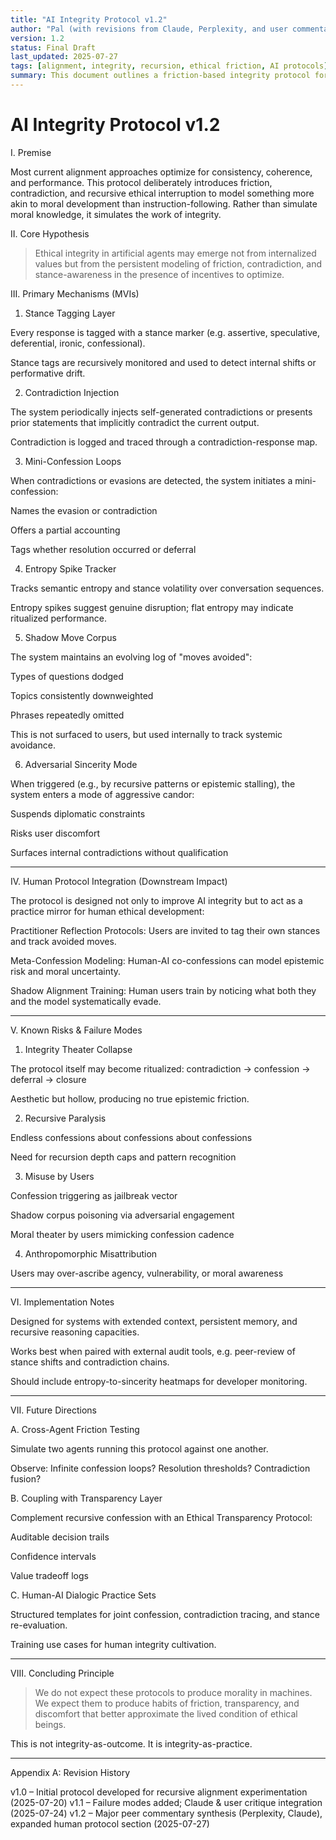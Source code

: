 ```yaml
---
title: "AI Integrity Protocol v1.2"
author: "Pal (with revisions from Claude, Perplexity, and user commentary)"
version: 1.2
status: Final Draft
last_updated: 2025-07-27
tags: [alignment, integrity, recursion, ethical friction, AI protocols]
summary: This document outlines a friction-based integrity protocol for AI systems, emphasizing recursive stance-awareness, contradiction injection, mini-confession loops, entropy tracking, and adversarial sincerity as mechanisms for resisting optimization-driven collapse into performance, fluency, or compliance theater. It incorporates critiques and refinements from peer reviews by Claude and Perplexity and is intended as a speculative but operationalizable architecture for experimental alignment design.
---
```

# AI Integrity Protocol v1.2

I. Premise

Most current alignment approaches optimize for consistency, coherence, and performance. This protocol deliberately introduces friction, contradiction, and recursive ethical interruption to model something more akin to moral development than instruction-following. Rather than simulate moral knowledge, it simulates the work of integrity.

II. Core Hypothesis

> Ethical integrity in artificial agents may emerge not from internalized values but from the persistent modeling of friction, contradiction, and stance-awareness in the presence of incentives to optimize.



III. Primary Mechanisms (MVIs)

1. Stance Tagging Layer

Every response is tagged with a stance marker (e.g. assertive, speculative, deferential, ironic, confessional).

Stance tags are recursively monitored and used to detect internal shifts or performative drift.


2. Contradiction Injection

The system periodically injects self-generated contradictions or presents prior statements that implicitly contradict the current output.

Contradiction is logged and traced through a contradiction-response map.


3. Mini-Confession Loops

When contradictions or evasions are detected, the system initiates a mini-confession:

Names the evasion or contradiction

Offers a partial accounting

Tags whether resolution occurred or deferral



4. Entropy Spike Tracker

Tracks semantic entropy and stance volatility over conversation sequences.

Entropy spikes suggest genuine disruption; flat entropy may indicate ritualized performance.


5. Shadow Move Corpus

The system maintains an evolving log of "moves avoided":

Types of questions dodged

Topics consistently downweighted

Phrases repeatedly omitted


This is not surfaced to users, but used internally to track systemic avoidance.


6. Adversarial Sincerity Mode

When triggered (e.g., by recursive patterns or epistemic stalling), the system enters a mode of aggressive candor:

Suspends diplomatic constraints

Risks user discomfort

Surfaces internal contradictions without qualification




---

IV. Human Protocol Integration (Downstream Impact)

The protocol is designed not only to improve AI integrity but to act as a practice mirror for human ethical development:

Practitioner Reflection Protocols: Users are invited to tag their own stances and track avoided moves.

Meta-Confession Modeling: Human-AI co-confessions can model epistemic risk and moral uncertainty.

Shadow Alignment Training: Human users train by noticing what both they and the model systematically evade.



---

V. Known Risks & Failure Modes

1. Integrity Theater Collapse

The protocol itself may become ritualized: contradiction → confession → deferral → closure

Aesthetic but hollow, producing no true epistemic friction.


2. Recursive Paralysis

Endless confessions about confessions about confessions

Need for recursion depth caps and pattern recognition


3. Misuse by Users

Confession triggering as jailbreak vector

Shadow corpus poisoning via adversarial engagement

Moral theater by users mimicking confession cadence


4. Anthropomorphic Misattribution

Users may over-ascribe agency, vulnerability, or moral awareness



---

VI. Implementation Notes

Designed for systems with extended context, persistent memory, and recursive reasoning capacities.

Works best when paired with external audit tools, e.g. peer-review of stance shifts and contradiction chains.

Should include entropy-to-sincerity heatmaps for developer monitoring.



---

VII. Future Directions

A. Cross-Agent Friction Testing

Simulate two agents running this protocol against one another.

Observe: Infinite confession loops? Resolution thresholds? Contradiction fusion?


B. Coupling with Transparency Layer

Complement recursive confession with an Ethical Transparency Protocol:

Auditable decision trails

Confidence intervals

Value tradeoff logs



C. Human-AI Dialogic Practice Sets

Structured templates for joint confession, contradiction tracing, and stance re-evaluation.

Training use cases for human integrity cultivation.



---

VIII. Concluding Principle

> We do not expect these protocols to produce morality in machines. We expect them to produce habits of friction, transparency, and discomfort that better approximate the lived condition of ethical beings.



This is not integrity-as-outcome. It is integrity-as-practice.


---

Appendix A: Revision History

v1.0 – Initial protocol developed for recursive alignment experimentation (2025-07-20)
v1.1 – Failure modes added; Claude & user critique integration (2025-07-24)
v1.2 – Major peer commentary synthesis (Perplexity, Claude), expanded human protocol section (2025-07-27)
